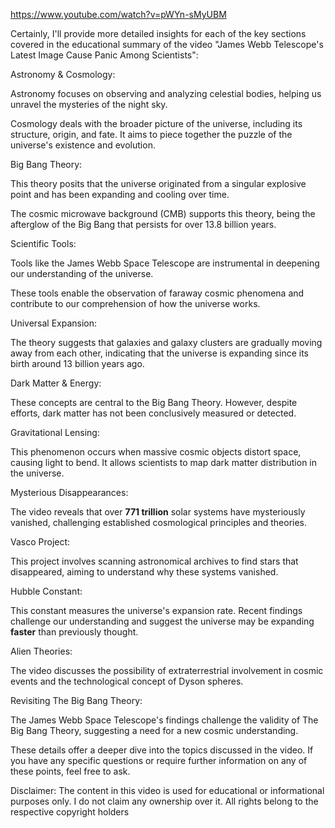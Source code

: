 https://www.youtube.com/watch?v=pWYn-sMyUBM

Certainly, I'll provide more detailed insights for each of the key sections covered in the educational summary of the video "James Webb Telescope's Latest Image Cause Panic Among Scientists":

Astronomy & Cosmology:

Astronomy focuses on observing and analyzing celestial bodies, helping us unravel the mysteries of the night sky.

Cosmology deals with the broader picture of the universe, including its structure, origin, and fate. It aims to piece together the puzzle of the universe's existence and evolution.

Big Bang Theory:

This theory posits that the universe originated from a singular explosive point and has been expanding and cooling over time.

The cosmic microwave background (CMB) supports this theory, being the afterglow of the Big Bang that persists for over 13.8 billion years.

Scientific Tools:

Tools like the James Webb Space Telescope are instrumental in deepening our understanding of the universe.

These tools enable the observation of faraway cosmic phenomena and contribute to our comprehension of how the universe works.

Universal Expansion:

The theory suggests that galaxies and galaxy clusters are gradually moving away from each other, indicating that the universe is expanding since its birth around 13 billion years ago.

Dark Matter & Energy:

These concepts are central to the Big Bang Theory. However, despite efforts, dark matter has not been conclusively measured or detected.

Gravitational Lensing:

This phenomenon occurs when massive cosmic objects distort space, causing light to bend. It allows scientists to map dark matter distribution in the universe.

Mysterious Disappearances:

The video reveals that over **771 trillion** solar systems</bold> have mysteriously vanished, challenging established cosmological principles and theories.

Vasco Project:

This project involves scanning astronomical archives to find stars that disappeared, aiming to understand why these systems vanished.

Hubble Constant:

This constant measures the universe's expansion rate. Recent findings challenge our understanding and suggest the universe may be expanding **faster** than previously thought.

Alien Theories:

The video discusses the possibility of extraterrestrial involvement in cosmic events and the technological concept of Dyson spheres.

Revisiting The Big Bang Theory:

The James Webb Space Telescope's findings challenge the validity of The Big Bang Theory, suggesting a need for a new cosmic understanding.

These details offer a deeper dive into the topics discussed in the video. If you have any specific questions or require further information on any of these points, feel free to ask.

Disclaimer: The content in this video is used for educational or informational purposes only. I do not claim any ownership over it. All rights belong to the respective copyright holders
